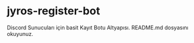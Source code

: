 # jyros-register-bot
Discord Sunucuları için basit Kayıt Botu Altyapısı. README.md dosyasını okuyunuz.
